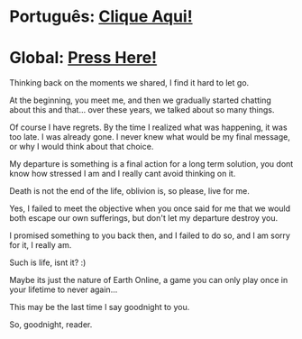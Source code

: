 # Português: [Clique Aqui!](https://raw.githubusercontent.com/Katiausha/suicide_note/refs/heads/main/portugues.txt)

# Global: [Press Here!](https://raw.githubusercontent.com/Katiausha/suicide_note/refs/heads/main/english.txt)

Thinking back on the moments we shared, I find it hard to let go.

At the beginning, you meet me, and then we gradually started chatting about this and that… over these years, we talked about so many things.

Of course I have regrets. By the time I realized what was happening, it was too late. I was already gone. I never knew what would be my final message, or why I would think about that choice.

My departure is something is a final action for a long term solution, you dont know how stressed I am and I really cant avoid thinking on it.

Death is not the end of the life, oblivion is, so please, live for me.

Yes, I failed to meet the objective when you once said for me that we would both escape our own sufferings, but don't let my departure destroy you.

I promised something to you back then, and I failed to do so, and I am sorry for it, I really am. 

Such is life, isnt it? :)

Maybe its just the nature of Earth Online, a game you can only play once in your lifetime to never again...

This may be the last time I say goodnight to you.

So, goodnight, reader.
